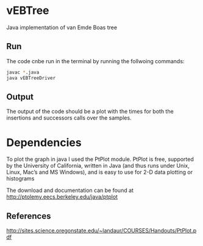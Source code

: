 # vEBTree
Java implementation of van Emde Boas tree

## Run
The code cnbe run in the terminal by running the follwoing commands:
```bash
javac *.java
java vEBTreeDriver
```

## Output
The output of the code should be a plot with the times for both the insertions and successors calls over
the samples.

# Dependencies
To plot the graph in java I used the PtPlot module. PtPlot is free, supported by the University of
California, written in Java (and thus runs under Unix, Linux, Mac’s and MS Windows), and is easy to
use for 2-D data plotting or histograms

The download and documentation can be found at http://ptolemy.eecs.berkeley.edu/java/ptplot

## References
http://sites.science.oregonstate.edu/~landaur/COURSES/Handouts/PtPlot.pdf
